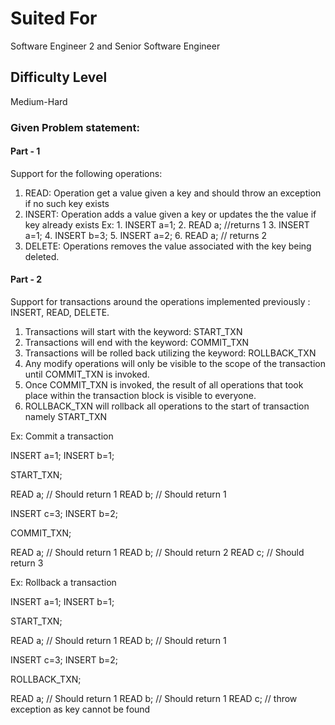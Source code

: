 # Suited For
Software Engineer 2 and Senior Software Engineer

## Difficulty Level
Medium-Hard

### Given Problem statement:

#### Part - 1 

Support for the following operations:
1. READ: Operation get a value given a key and should throw an exception if no such key exists
2. INSERT: Operation adds a value given a key or updates the the value if key already exists Ex: 
            1. INSERT a=1; 
            2. READ a; //returns 1
            3. INSERT a=1;
            4. INSERT b=3;
            5. INSERT a=2;
            6. READ a; // returns 2
3. DELETE: Operations removes the value associated with the key being deleted.

#### Part - 2

Support for transactions around the operations implemented previously : INSERT, READ, DELETE.

1. Transactions will start with the keyword: START_TXN
2. Transactions will end with the keyword: COMMIT_TXN
3. Transactions will be rolled back utilizing the keyword: ROLLBACK_TXN
4. Any modify operations will only be visible to the scope of the transaction until COMMIT_TXN is invoked.
5. Once COMMIT_TXN is invoked, the result of all operations that took place within the transaction block is visible to everyone.
6. ROLLBACK_TXN will rollback all operations to the start of transaction namely START_TXN

Ex: Commit a transaction

INSERT a=1;
INSERT b=1;

START_TXN;

READ a; // Should return 1
READ b; // Should return 1

INSERT c=3;
INSERT b=2;

COMMIT_TXN;

READ a; // Should return 1
READ b; // Should return 2
READ c; // Should return 3

Ex: Rollback a transaction

INSERT a=1;
INSERT b=1;

START_TXN;

READ a; // Should return 1
READ b; // Should return 1

INSERT c=3;
INSERT b=2;

ROLLBACK_TXN;

READ a; // Should return 1
READ b; // Should return 1
READ c; // throw exception as key cannot be found
